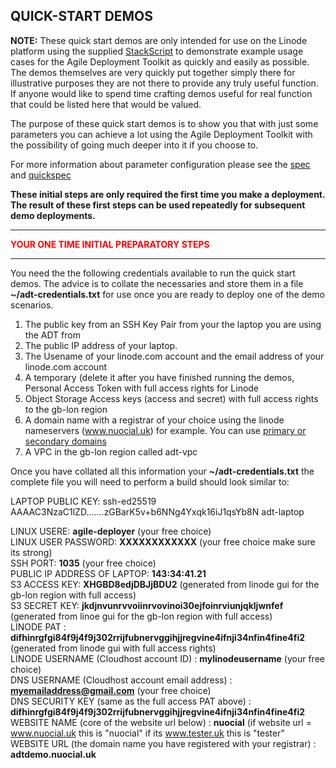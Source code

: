 ## QUICK-START DEMOS  

**NOTE:** These quick start demos are only intended for use on the Linode platform using the supplied [StackScript](https://cloud.linode.com/stackscripts/635271) to demonstrate example usage cases for the Agile Deployment Toolkit as quickly and easily as possible.  The demos themselves are very quickly put together simply there for illustrative purposes they are not there to provide any truly useful function. If anyone would like to spend time crafting demos useful for real function that could be listed here that would be valued. 

The purpose of these quick start demos is to show you that with just some parameters you can achieve a lot using the Agile Deployment Toolkit with the possibility of going much deeper into it if you choose to.

For more information about parameter configuration please see the [spec](https://github.com/wintersys-projects/adt-build-machine-scripts/blob/main/templatedconfigurations/specification.md) and [quickspec](https://github.com/wintersys-projects/adt-build-machine-scripts/blob/main/templatedconfigurations/quick_specification.dat)

**These initial steps are only required the first time you make a deployment. The result of these first steps can be used repeatedly for subsequent demo deployments.** 

--------------------------
<span style="color:red">**YOUR ONE TIME INITIAL PREPARATORY STEPS**</span>

--------------------------

You need the the following credentials available to run the quick start demos. The advice is to collate the necessaries and store them in a file **~/adt-credentials.txt** for use once you are ready to deploy one of the demo scenarios. 

1. The public key from an SSH Key Pair from your the laptop you are using the ADT from
3. The public IP address of your laptop. 
4. The Usename of your linode.com account and the email address of your linode.com account
5. A temporary (delete it after you have finished running the demos, Personal Access Token with full access rights for Linode
6. Object Storage Access keys (access and secret) with full access rights to the gb-lon region
7. A domain name with a registrar of your choice using the linode nameservers (www.nuocial.uk) for example. You can use [primary or secondary domains](https://techdocs.akamai.com/cloud-computing/docs/create-a-domain)
8. A VPC in the gb-lon region called adt-vpc

Once you have collated all this information your **~/adt-credentials.txt** the complete file you will need to perform a build should look similar to:

LAPTOP PUBLIC KEY: ssh-ed25519 AAAAC3NzaC1lZD.......zGBarK5v+b6NNg4Yxqk16iJ1qsYb8N adt-laptop  

LINUX USERE: **agile-deployer**  (your free choice)  
LINUX USER PASSWORD: **XXXXXXXXXXXX** (your free choice make sure its strong)  
SSH PORT: **1035** (your free choice)  
PUBLIC IP ADDRESS OF LAPTOP: **143:34:41.21**  
S3 ACCESS KEY:  **XHGBD8edjDBJjBDU2** (generated from linode gui for the gb-lon region with full access)  
S3 SECRET KEY:  **jkdjnvunrvvoiinrvovinoi30ejfoinrviunjqkljwnfef** (generated from linoe gui for the gb-lon region with full access)  
LINODE PAT : **difhinrgfgi84f9j4f9j302rrijfubnervggihjjregvine4ifnji34nfin4fine4fi2** (generated from linode gui with full access rights)  
LINODE USERNAME (Cloudhost account ID) : **mylinodeusername** (your free choice)  
DNS USERNAME (Cloudhost account email address) : **myemailaddress@gmail.com** (your free choice)  
DNS SECURITY KEY (same as the full access PAT above) : **difhinrgfgi84f9j4f9j302rrijfubnervggihjjregvine4ifnji34nfin4fine4fi2**  
WEBSITE NAME (core of the website url below) : **nuocial**  (if website url = www.nuocial.uk this is "nuocial" if its www.tester.uk this is "tester"  
WEBSITE URL (the domain name you have registered with your registrar) : **adtdemo.nuocial.uk**  


